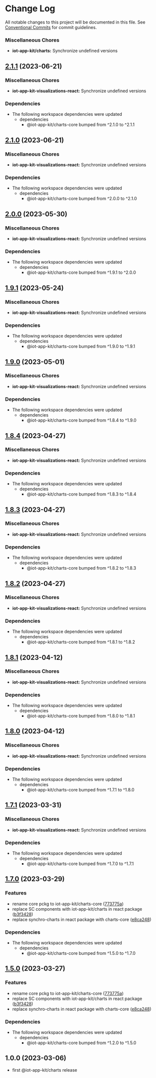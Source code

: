# Change Log

All notable changes to this project will be documented in this file.
See [Conventional Commits](https://conventionalcommits.org) for commit guidelines.



### Miscellaneous Chores

* **iot-app-kit/charts:** Synchronize undefined versions
## [2.1.1](https://github.com/awslabs/synchro-charts/compare/iot-app-kit-visualizations-react-v2.1.0...iot-app-kit-visualizations-react-v2.1.1) (2023-06-21)


### Miscellaneous Chores

* **iot-app-kit-visualizations-react:** Synchronize undefined versions


### Dependencies

* The following workspace dependencies were updated
  * dependencies
    * @iot-app-kit/charts-core bumped from ^2.1.0 to ^2.1.1

## [2.1.0](https://github.com/awslabs/synchro-charts/compare/iot-app-kit-visualizations-react-v2.0.0...iot-app-kit-visualizations-react-v2.1.0) (2023-06-21)


### Miscellaneous Chores

* **iot-app-kit-visualizations-react:** Synchronize undefined versions


### Dependencies

* The following workspace dependencies were updated
  * dependencies
    * @iot-app-kit/charts-core bumped from ^2.0.0 to ^2.1.0

## [2.0.0](https://github.com/awslabs/synchro-charts/compare/iot-app-kit-visualizations-react-v1.9.1...iot-app-kit-visualizations-react-v2.0.0) (2023-05-30)


### Miscellaneous Chores

* **iot-app-kit-visualizations-react:** Synchronize undefined versions


### Dependencies

* The following workspace dependencies were updated
  * dependencies
    * @iot-app-kit/charts-core bumped from ^1.9.1 to ^2.0.0

## [1.9.1](https://github.com/awslabs/synchro-charts/compare/iot-app-kit-visualizations-react-v1.9.0...iot-app-kit-visualizations-react-v1.9.1) (2023-05-24)


### Miscellaneous Chores

* **iot-app-kit-visualizations-react:** Synchronize undefined versions


### Dependencies

* The following workspace dependencies were updated
  * dependencies
    * @iot-app-kit/charts-core bumped from ^1.9.0 to ^1.9.1

## [1.9.0](https://github.com/awslabs/synchro-charts/compare/iot-app-kit-visualizations-react-v1.8.4...iot-app-kit-visualizations-react-v1.9.0) (2023-05-01)


### Miscellaneous Chores

* **iot-app-kit-visualizations-react:** Synchronize undefined versions


### Dependencies

* The following workspace dependencies were updated
  * dependencies
    * @iot-app-kit/charts-core bumped from ^1.8.4 to ^1.9.0

## [1.8.4](https://github.com/awslabs/synchro-charts/compare/iot-app-kit-visualizations-react-v1.8.3...iot-app-kit-visualizations-react-v1.8.4) (2023-04-27)


### Miscellaneous Chores

* **iot-app-kit-visualizations-react:** Synchronize undefined versions


### Dependencies

* The following workspace dependencies were updated
  * dependencies
    * @iot-app-kit/charts-core bumped from ^1.8.3 to ^1.8.4

## [1.8.3](https://github.com/awslabs/synchro-charts/compare/iot-app-kit-visualizations-react-v1.8.2...iot-app-kit-visualizations-react-v1.8.3) (2023-04-27)


### Miscellaneous Chores

* **iot-app-kit-visualizations-react:** Synchronize undefined versions


### Dependencies

* The following workspace dependencies were updated
  * dependencies
    * @iot-app-kit/charts-core bumped from ^1.8.2 to ^1.8.3

## [1.8.2](https://github.com/awslabs/synchro-charts/compare/iot-app-kit-visualizations-react-v1.8.1...iot-app-kit-visualizations-react-v1.8.2) (2023-04-27)


### Miscellaneous Chores

* **iot-app-kit-visualizations-react:** Synchronize undefined versions


### Dependencies

* The following workspace dependencies were updated
  * dependencies
    * @iot-app-kit/charts-core bumped from ^1.8.1 to ^1.8.2

## [1.8.1](https://github.com/awslabs/synchro-charts/compare/iot-app-kit-visualizations-react-v1.8.0...iot-app-kit-visualizations-react-v1.8.1) (2023-04-12)


### Miscellaneous Chores

* **iot-app-kit-visualizations-react:** Synchronize undefined versions


### Dependencies

* The following workspace dependencies were updated
  * dependencies
    * @iot-app-kit/charts-core bumped from ^1.8.0 to ^1.8.1

## [1.8.0](https://github.com/awslabs/synchro-charts/compare/iot-app-kit-visualizations-react-v1.7.1...iot-app-kit-visualizations-react-v1.8.0) (2023-04-12)


### Miscellaneous Chores

* **iot-app-kit-visualizations-react:** Synchronize undefined versions


### Dependencies

* The following workspace dependencies were updated
  * dependencies
    * @iot-app-kit/charts-core bumped from ^1.7.1 to ^1.8.0

## [1.7.1](https://github.com/awslabs/synchro-charts/compare/iot-app-kit-visualizations-react-v1.7.0...iot-app-kit-visualizations-react-v1.7.1) (2023-03-31)


### Miscellaneous Chores

* **iot-app-kit-visualizations-react:** Synchronize undefined versions


### Dependencies

* The following workspace dependencies were updated
  * dependencies
    * @iot-app-kit/charts-core bumped from ^1.7.0 to ^1.7.1

## [1.7.0](https://github.com/awslabs/synchro-charts/compare/iot-app-kit-visualizations-react-v1.6.0...iot-app-kit-visualizations-react-v1.7.0) (2023-03-29)


### Features

* rename core pckg to iot-app-kit/charts-core ([773775a](https://github.com/awslabs/synchro-charts/commit/773775a21a6ce5977b73ae2c32d4671c5055b126))
* replace SC components with iot-app-kit/charts in react package ([b3f3428](https://github.com/awslabs/synchro-charts/commit/b3f342869761a7036491273e6151b63d558eaf92))
* replace synchro-charts in react package with charts-core ([e8ca248](https://github.com/awslabs/synchro-charts/commit/e8ca2488440ca2b68285ce5a085d5758fa4d809a))


### Dependencies

* The following workspace dependencies were updated
  * dependencies
    * @iot-app-kit/charts-core bumped from ^1.5.0 to ^1.7.0

## [1.5.0](https://github.com/awslabs/synchro-charts/compare/iot-app-kit-visualizations-react-v1.2.0...iot-app-kit-visualizations-react-v1.5.0) (2023-03-27)


### Features

* rename core pckg to iot-app-kit/charts-core ([773775a](https://github.com/awslabs/synchro-charts/commit/773775a21a6ce5977b73ae2c32d4671c5055b126))
* replace SC components with iot-app-kit/charts in react package ([b3f3428](https://github.com/awslabs/synchro-charts/commit/b3f342869761a7036491273e6151b63d558eaf92))
* replace synchro-charts in react package with charts-core ([e8ca248](https://github.com/awslabs/synchro-charts/commit/e8ca2488440ca2b68285ce5a085d5758fa4d809a))


### Dependencies

* The following workspace dependencies were updated
  * dependencies
    * @iot-app-kit/charts-core bumped from ^1.2.0 to ^1.5.0

## 1.0.0 (2023-03-06)
* first @iot-app-kit/charts release
